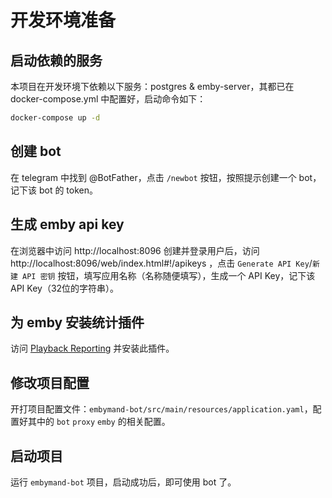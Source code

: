 # 开发环境准备

## 启动依赖的服务
本项目在开发环境下依赖以下服务：postgres & emby-server，其都已在 docker-compose.yml 中配置好，启动命令如下：
```bash
docker-compose up -d
```

## 创建 bot
在 telegram 中找到 @BotFather，点击 `/newbot` 按钮，按照提示创建一个 bot，记下该 bot 的 token。

## 生成 emby api key
在浏览器中访问 http://localhost:8096 创建并登录用户后，访问 http://localhost:8096/web/index.html#!/apikeys ，点击 `Generate API Key`/`新建 API 密钥` 按钮，填写应用名称（名称随便填写），生成一个 API Key，记下该 API Key（32位的字符串）。

## 为 emby 安装统计插件
访问 [Playback Reporting](http://localhost:8096/web/index.html#!/plugins/install?name=Playback%20Reporting) 并安装此插件。

## 修改项目配置
开打项目配置文件：`embymand-bot/src/main/resources/application.yaml`，配置好其中的 `bot` `proxy` `emby` 的相关配置。

## 启动项目
运行 `embymand-bot` 项目，启动成功后，即可使用 bot 了。
